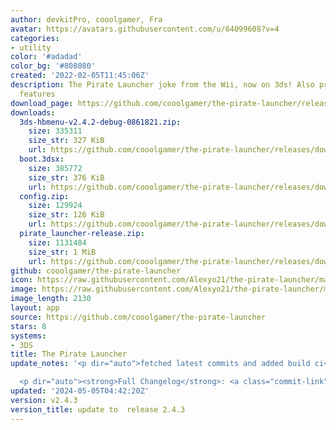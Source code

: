 ```yaml
---
author: devkitPro, cooolgamer, Fra
avatar: https://avatars.githubusercontent.com/u/64099608?v=4
categories:
- utility
color: '#adadad'
color_bg: '#808080'
created: '2022-02-05T11:45:06Z'
description: The Pirate Launcher joke from the Wii, now on 3ds! Also provides debugging
  features
download_page: https://github.com/cooolgamer/the-pirate-launcher/releases
downloads:
  3ds-hbmenu-v2.4.2-debug-0861821.zip:
    size: 335311
    size_str: 327 KiB
    url: https://github.com/cooolgamer/the-pirate-launcher/releases/download/v2.4.3/3ds-hbmenu-v2.4.2-debug-0861821.zip
  boot.3dsx:
    size: 385772
    size_str: 376 KiB
    url: https://github.com/cooolgamer/the-pirate-launcher/releases/download/v2.4.3/boot.3dsx
  config.zip:
    size: 129924
    size_str: 126 KiB
    url: https://github.com/cooolgamer/the-pirate-launcher/releases/download/v2.4.3/config.zip
  pirate_launcher-release.zip:
    size: 1131484
    size_str: 1 MiB
    url: https://github.com/cooolgamer/the-pirate-launcher/releases/download/v2.4.3/pirate_launcher-release.zip
github: cooolgamer/the-pirate-launcher
icon: https://raw.githubusercontent.com/Alexyo21/the-pirate-launcher/master/icon.png
image: https://raw.githubusercontent.com/Alexyo21/the-pirate-launcher/master/icon.png
image_length: 2130
layout: app
source: https://github.com/cooolgamer/the-pirate-launcher
stars: 8
systems:
- 3DS
title: The Pirate Launcher
update_notes: '<p dir="auto">fetched latest commits and added build ci</p>

  <p dir="auto"><strong>Full Changelog</strong>: <a class="commit-link" href="https://github.com/cooolgamer/the-pirate-launcher/compare/v2.4.3...v2.4.3"><tt>v2.4.3...v2.4.3</tt></a></p>'
updated: '2024-05-05T04:42:20Z'
version: v2.4.3
version_title: update to  release 2.4.3
---
```

